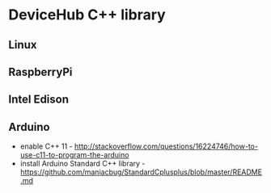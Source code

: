 DeviceHub C++ library
=====================

Linux
-----

RaspberryPi
-----------

Intel Edison
------------


Arduino
-------

* enable C++ 11 - http://stackoverflow.com/questions/16224746/how-to-use-c11-to-program-the-arduino
* install Arduino Standard C++ library - https://github.com/maniacbug/StandardCplusplus/blob/master/README.md